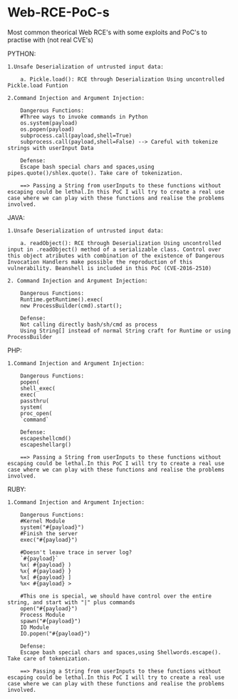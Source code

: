 # Web-RCE-PoC-s
Most common theorical Web RCE's with some exploits and PoC's to practise with (not real CVE's)


PYTHON:


	1.Unsafe Deserialization of untrusted input data:

		a. Pickle.load(): RCE through Deserialization Using uncontrolled Pickle.load Funtion

	2.Command Injection and Argument Injection:

		Dangerous Functions:
		#Three ways to invoke commands in Python
		os.system(payload)
		os.popen(payload)
		subprocess.call(payload,shell=True)
		subprocess.call(payload,shell=False) --> Careful with tokenize strings with userInput Data

		Defense:
		Escape bash special chars and spaces,using pipes.quote()/shlex.quote(). Take care of tokenization.

		==> Passing a String from userInputs to these functions without escaping could be lethal.In this PoC I will try to create a real use case where we can play with these functions and realise the problems involved.
JAVA:

	1.Unsafe Deserialization of untrusted input data:

		a. readObject(): RCE through Deserialization Using uncontrolled input in .readObject() method of a serializable class. Control over this object atributes with combination of the existence of Dangerous Invocation Handlers make possible the reproduction of this vulnerability. Beanshell is included in this PoC (CVE-2016-2510)

	2. Command Injection and Argument Injection:

		Dangerous Functions:
		Runtime.getRuntime().exec(
		new ProcessBuilder(cmd).start();

		Defense:
		Not calling directly bash/sh/cmd as process
		Using String[] instead of normal String craft for Runtime or using ProcessBuilder

PHP:

	1.Command Injection and Argument Injection:

		Dangerous Functions:
		popen(
		shell_exec(
		exec(
		passthru(
		system(
		proc_open(
		`command`
					
		Defense:
		escapeshellcmd()
		escapeshellarg()

		==> Passing a String from userInputs to these functions without escaping could be lethal.In this PoC I will try to create a real use case where we can play with these functions and realise the problems involved.


RUBY:

	1.Command Injection and Argument Injection:

		Dangerous Functions:
		#Kernel Module
		system("#{payload}")
		#Finish the server
		exec("#{payload}")

		#Doesn't leave trace in server log?
		`#{payload}`
		%x( #{payload} )
		%x{ #{payload} }
		%x[ #{payload} ]
		%x< #{payload} >
			
		#This one is special, we should have control over the entire string, and start with "|" plus commands
		open("#{payload}")
		Process Module
		spawn("#{payload}")
		IO Module
		IO.popen("#{payload}")
					
		Defense:
		Escape bash special chars and spaces,using Shellwords.escape(). Take care of tokenization.

		==> Passing a String from userInputs to these functions without escaping could be lethal.In this PoC I will try to create a real use case where we can play with these functions and realise the problems involved.	